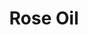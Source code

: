 ---
name: Rose Oil
title: Rose Oil
details:
  - detail:
      key: Plant Part
      value: Flowers
  - detail:
      key: Usage/Application
      value: Fragrance, Flavour, Pharma
  - detail:
      key: CAS Number
      value: 8007-01-0
  - detail:
      key: Form Of Chemicals
      value: Liquid
  - detail:
      key: Packing Type
      value: Can, Barrel
  - detail:
      key: Packing Size
      value: 5, 25, 200 Kg
  - detail:
      key: Density
      value: 0.861 g/mL
showOnHome: false
thumbnail: https://5.imimg.com/data5/SELLER/Default/2021/12/TL/RL/BN/3823480/rose-oil-500x500.jpg
productImages:
  - https://ucarecdn.com/8213c725-21d0-4ac0-ad5e-c1975c20032b/
category: natural isolates
---